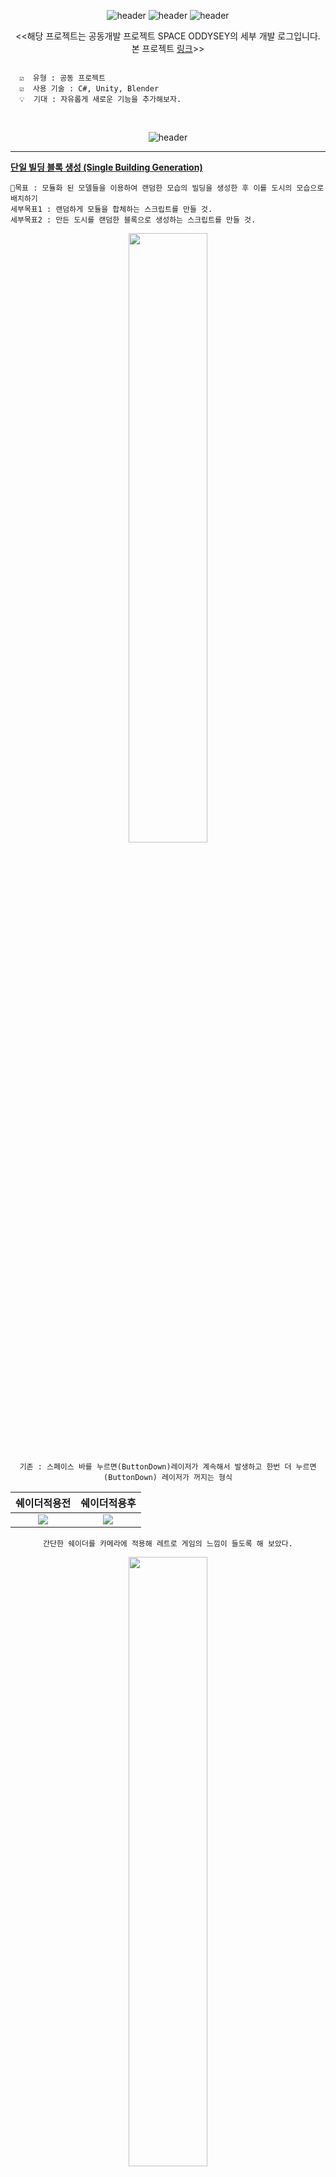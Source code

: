 <div align="center">
  
![header](https://capsule-render.vercel.app/api?type=rect&height=250&color=auto&text=3D%20Space%20Ship%20Develop&fontColor=auto)
![header](https://capsule-render.vercel.app/api?type=rect&height=50&color=ebf3f5&text=UNITY&fontColor=000000&fontSize=20)
![header](https://capsule-render.vercel.app/api?type=rect&height=50&color=ebf3f5&text=2022.1.12~2022.1.24&fontColor=000000&fontSize=15)

<<해당 프로젝트는 공동개발 프로젝트 SPACE ODDYSEY의 세부 개발 로그입니다. 본 프로젝트 [링크](https://github.com/swimmin99/Game_SpaceOdyssey/blob/main/README.md)>>

<div align="left">



```

  ☑️  유형 : 공동 프로젝트
  ☑️  사용 기술 : C#, Unity, Blender
  💡  기대 : 자유롭게 새로운 기능을 추가해보자.
```
  
<div align="center">

  <br>
  
  ![header](https://capsule-render.vercel.app/api?type=rect&height=50&color=ebf3f5&text=DEV%20LOG&fontColor=000000&fontSize=15)

  
---
</div>
<div align="left">

<u><strong>단일 빌딩 블록 생성 (Single Building Generation)</strong></u>
  

```
📌목표 : 모듈화 된 모델들을 이용하여 랜덤한 모습의 빌딩을 생성한 후 이를 도시의 모습으로 배치하기
세부목표1 : 랜덤하게 모듈을 합체하는 스크립트를 만들 것.
세부목표2 : 만든 도시를 랜덤한 블록으로 생성하는 스크립트를 만들 것.
```

  
<div align="center">
  <img src ="https://user-images.githubusercontent.com/109887066/217244364-42996ad8-f319-4799-a640-8546a8c04f2c.png" width="50%" height="50%"/>
  
  ```기존 : 스페이스 바를 누르면(ButtonDown)레이저가 계속해서 발생하고 한번 더 누르면(ButtonDown) 레이저가 꺼지는 형식```


|쉐이더적용전|쉐이더적용후|
|-----------|-----------|
|<div align="center"><img src ="https://user-images.githubusercontent.com/109887066/217244854-a2b1473d-6bb8-4d02-b13f-cf5d33bf88f6.png"/>|<div align="center"><img src ="https://user-images.githubusercontent.com/109887066/217244857-2828c378-b8a0-4366-a826-0b44c18da69a.png"/>|

  ```간단한 쉐이더를 카메라에 적용해 레트로 게임의 느낌이 들도록 해 보았다.```
  
  
  <img src ="https://user-images.githubusercontent.com/109887066/217245145-e6820083-a448-4dbe-854c-160b60c17fae.gif" width="50%" height="50%">
   
  ```우주선의 레이저가 단발로 나가도록 만들어보았다.```
  
  <img src ="https://user-images.githubusercontent.com/109887066/217245311-3bdc64f2-21a5-4131-b7ad-153dd3443bb4.gif" width="60%" height="60%">
  
  ```충돌 시 폭발 이펙트가 나도록 하고 우주선이 회전하다가 원래의 rotation으로 돌아오도록 만들었다.```
  
  <img src ="https://user-images.githubusercontent.com/109887066/217245805-68520b04-3a52-4de6-90d6-1b1b1098060e.gif" width="60%" height="60%"/>
  
  <img src ="https://user-images.githubusercontent.com/109887066/217245796-19aa7413-009d-41cc-9cb5-46329f5a5458.gif" width="60%" height="60%"/>
  
  ```충돌 시 운석이 쪼개지는 효과를 내기 위해 blender의 add on 기능을 사용해 조각난 운석 모델을 만들었다.```

  <img src ="https://user-images.githubusercontent.com/109887066/217246186-3681f227-83b8-49ae-9c3f-1e20a610d2ac.gif" width="60%" height="60%"/>
  
  
  ```충돌 시 원래 운석 오브젝트는 사라지면서 조각난 운석 오브젝트 프리팹을 Instantiate 하는 방법을 사용하였다.```
  
  <img src ="https://user-images.githubusercontent.com/109887066/217246440-bcc10fff-dbc9-4bfb-92dc-dda1723bd359.gif" width="60%" height="60%"/>
  
  ```다중 카메라를 사용하여 시점을 바꾸는 것을 추가해 보았다.```
  
  <div align="left">
  
  <div align="center">

  
<<해당 프로젝트는 공동개발 프로젝트 SPACE ODDYSEY의 세부 개발 로그입니다. 본 프로젝트 [링크](https://github.com/swimmin99/Game_SpaceOdyssey/blob/main/README.md)>>
